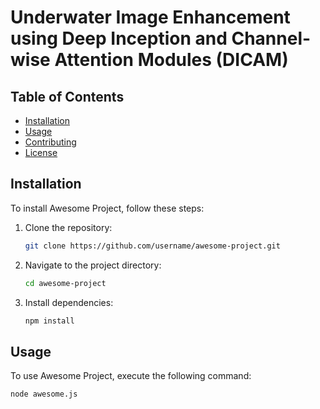 # Underwater Image Enhancement using Deep Inception and Channel-wise Attention Modules (DICAM)
## Table of Contents

- [Installation](#installation)
- [Usage](#usage)
- [Contributing](#contributing)
- [License](#license)

## Installation

To install Awesome Project, follow these steps:

1. Clone the repository:

    ```bash
    git clone https://github.com/username/awesome-project.git
    ```

2. Navigate to the project directory:

    ```bash
    cd awesome-project
    ```

3. Install dependencies:

    ```bash
    npm install
    ```

## Usage

To use Awesome Project, execute the following command:

```bash
node awesome.js
